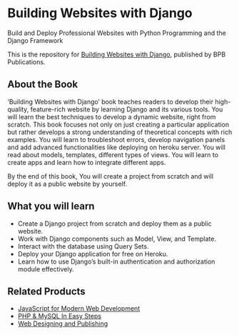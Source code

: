 # Building Websites with Django

Build and Deploy Professional Websites with Python Programming and the Django Framework 

This is the repository for [Building Websites with Django](https://bpbonline.com/products/building-websites-with-django?_pos=1&_sid=601745d6e&_ss=r), published by BPB Publications.

## About the Book
‘Building Websites with Django’ book teaches readers to develop their high-quality, feature-rich website by learning Django and its various tools. You will learn the best techniques to develop a dynamic website, right from scratch. This book focuses not only on just creating a particular application but rather develops a strong understanding of theoretical concepts with rich examples. You will learn to troubleshoot errors, develop navigation panels and add advanced functionalities like deploying on heroku server. You will read about models, templates, different types of views. You will learn to create apps and learn how to integrate different apps. 

By the end of this book, You will create a project from scratch and will deploy it as a public website by yourself.

## What you will learn
* Create a Django project from scratch and deploy them as a public website. 
* Work with Django components such as Model, View, and Template.
* Interact with the database using Query Sets.
* Deploy your Django application for free on Heroku.
* Learn how to use Django’s built-in authentication and authorization module effectively.

## Related Products
* [JavaScript for Modern Web Development](https://bpbonline.com/products/javascript-web-development-book-ebook?_pos=1&_sid=78e1bad0d&_ss=r)
* [PHP & MySQL In Easy Steps](https://bpbonline.com/products/php-mysql-in-easy-steps-by-mike-mc-grath?_pos=1&_sid=c8ab51fbe&_ss=r)
* [Web Designing and Publishing](https://bpbonline.com/products/web-designing-and-publishing-book-ebook?_pos=1&_sid=0548f6580&_ss=r)
